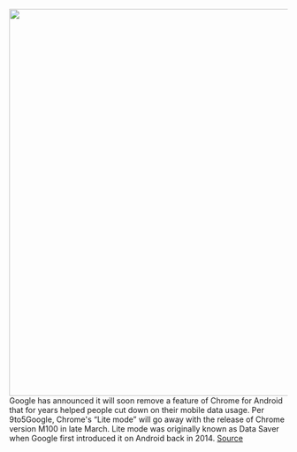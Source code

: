 <img src='https://cdn.vox-cdn.com/thumbor/YBHd8ncF4CaXHRKETl61zQeVz-c=/0x0:2040x1360/1200x800/filters:focal(895x403:1221x729)/cdn.vox-cdn.com/uploads/chorus_image/image/70540905/bking_200306_3928_0012.0.jpg' width='700px' /><br/>
Google has announced it will soon remove a feature of Chrome for Android that for years helped people cut down on their mobile data usage. Per 9to5Google, Chrome's “Lite mode” will go away with the release of Chrome version M100 in late March. Lite mode was originally known as Data Saver when Google first introduced it on Android back in 2014.
<a href='https://www.theverge.com/2022/2/23/22947441/google-lite-mode-data-saver-chrome-android-discontinued'> Source <a/>